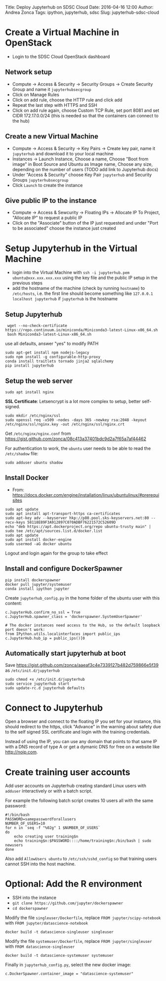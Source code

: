 Title: Deploy Jupyterhub on SDSC Cloud
Date: 2016-04-16 12:00
Author: Andrea Zonca
Tags: ipython, jupyterhub, sdsc
Slug: jupyterhub-sdsc-cloud

# Create a Virtual Machine in OpenStack

* Login to the SDSC Cloud OpenStack dashboard

## Network setup

* Compute -> Access & Security -> Security Groups -> Create Security Group and name it `jupyterhubsecgroup`
* Click on Manage Rules 
* Click on add rule, choose the HTTP rule and click add
* Repeat the last step with HTTPS and SSH
* Click on add rule again, choose Custom TCP Rule, set port 8081 and set CIDR 172.17.0.0/24 (this is needed so that the containers can connect to the hub)

## Create a new Virtual Machine

* Compute -> Access & Security -> Key Pairs -> Create key pair, name it `jupyterhub` and download it to your local machine
* Instances -> Launch Instance, Choose a name, Choose "Boot from image" in Boot Source and Ubuntu as Image name, Choose any size, depending on the number of users (TODO add link to Jupyterhub docs)
* Under "Access & Security" choose Key Pair `jupyterhub` and Security Groups `jupyterhubsecgroup`
* Click `Launch` to create the instance

## Give public IP to the instance

* Compute -> Access & Sewcurity -> Floating IPs -> Allocate IP To Project, "Allocate IP" to request a public IP
* Click on the "Associate" button of the IP just requested and under "Port to be associated"  choose the instance just created

# Setup Jupyterhub in the Virtual Machine

* login into the Virtual Machine with `ssh -i jupyterhub.pem ubuntu@xxx.xxx.xxx.xxx` using the key file and the public IP setup in the previous steps
* add the hostname of the machine (check by running `hostname`) to `/etc/hosts`, i.e. the first line should become something like `127.0.0.1 localhost jupyterhub` if `jupyterhub` is the hostname

## Setup Jupyterhub

```
 wget --no-check-certificate https://repo.continuum.io/miniconda/Miniconda3-latest-Linux-x86_64.sh
 bash Miniconda3-latest-Linux-x86_64.sh
 ```
 
 use all defaults, answer "yes" to modify PATH
 
 ```
sudo apt-get install npm nodejs-legacy
sudo npm install -g configurable-http-proxy
conda install traitlets tornado jinja2 sqlalchemy 
pip install jupyterhub
```

## Setup the web server

```
sudo apt install nginx
```

**SSL Certificate**: Letsencrypt is a lot more complex to setup, better self-signed.

```
sudo mkdir /etc/nginx/ssl
sudo openssl req -x509 -nodes -days 365 -newkey rsa:2048 -keyout /etc/nginx/ssl/nginx.key -out /etc/nginx/ssl/nginx.crt

```

Get `/etc/nginx/nginx.conf` from https://gist.github.com/zonca/08c413a37401bdc9d2a7f65a7af44462

For authentication to work, the `ubuntu` user needs to be able to read the `/etc/shadow` file:

```
sudo adduser ubuntu shadow
```

## Install Docker

* From: https://docs.docker.com/engine/installation/linux/ubuntulinux/#prerequisites

```
sudo apt update
sudo apt install apt-transport-https ca-certificates
sudo apt-key adv --keyserver hkp://p80.pool.sks-keyservers.net:80 --recv-keys 58118E89F3A912897C070ADBF76221572C52609D
echo "deb https://apt.dockerproject.org/repo ubuntu-trusty main" | sudo tee /etc/apt/sources.list.d/docker.list 
sudo apt update
sudo apt install docker-engine
sudo usermod -aG docker ubuntu
```

Logout and login again for the group to take effect

## Install and configure DockerSpawner

```
pip install dockerspawner
docker pull jupyter/systemuser
conda install ipython jupyter
```

Create `jupyterhub_config.py` in the home folder of the ubuntu user with this content:

```
c.JupyterHub.confirm_no_ssl = True
c.JupyterHub.spawner_class = 'dockerspawner.SystemUserSpawner'

# The docker instances need access to the Hub, so the default loopback port doesn't work:
from IPython.utils.localinterfaces import public_ips
c.JupyterHub.hub_ip = public_ips()[0
```

## Automatically start jupyterhub at boot

Save https://gist.github.com/zonca/aaeaf3c4e7339127b482d759866e5f39 as `/etc/init.d/jupyterhub`

```
sudo chmod +x /etc/init.d/jupyterhub
sudo service jupyterhub start
sudo update-rc.d jupyterhub defaults
```

# Connect to Jupyterhub

Open a browser and connect to the floating IP you set for your instance, this should redirect to the https, click "Advance" in the warning about safety due to the self signed SSL certificate and login with the training credentials.

Instead of using the IP, you can use any domain that points to that same IP with a DNS record of type A or get a dymanic DNS for free on a website like http://noip.com.

# Create training user accounts

Add user accounts on Jupyterhub creating standard Linux users with `adduser` interactively or with a batch script.

For example the following batch script creates 10 users all with the same password:

```
#!/bin/bash
PASSWORD=samepasswordforallusers
NUMBER_OF_USERS=10
for n in `seq -f "%02g" 1 $NUMBER_OF_USERS`
do
    echo creating user training$n
    echo training$n:$PASSWORD::::/home/training$n:/bin/bash | sudo newusers
done
```

Also add `AllowUsers ubuntu` to `/etc/ssh/sshd_config` so that training users cannot SSH into the host machine.

# Optional: Add the R environment

* SSH into the instance
* `git clone https://github.com/jupyter/dockerspawner`
* `cd dockerspawner`

Modify the file `singleuser/Dockerfile`, replace `FROM jupyter/scipy-notebook` with `FROM jupyter/datascience-notebook`

    docker build -t datascience-singleuser singleuser

Modify the file `systemuser/Dockerfile`, replace `FROM jupyter/singleuser` with `FROM datascience-singleuser`

    docker build -t datascience-systemuser systemuser

 Finally in `jupyterhub_config.py`, select the new docker image:
 
    c.DockerSpawner.container_image = "datascience-systemuser"
